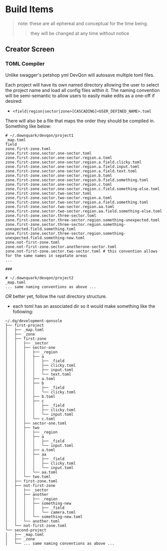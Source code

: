 # Build Items
> note: these are all ephereal and conceptual for the time being.
> > they will be changed at any time without notice

## Creator Screen

### TOML Compiler
Unlike swagger's petshop yml DevQon will autosave multiple toml files.

Each project will have its own named directory allowing the user to select the project name and load all config files within it.
The naming convention will be semi-semantic to allow users to easily make edits as a one-off if desired:
- `<field|region|sector|zone>[CASCADING]<USER_DEFINED_NAME>.toml`

There will also be a file that maps the order they should be compiled in.
Something like below:
```
# ~/.downquark/devqon/project1
_map.toml
field
zone.first-zone.toml
zone.first-zone.sector.one-sector.toml
zone.first-zone.sector.one-sector.region.a.toml
zone.first-zone.sector.one-sector.region.a.field.clicky.toml
zone.first-zone.sector.one-sector.region.a.field.input.toml
zone.first-zone.sector.one-sector.region.a.field.text.toml
zone.first-zone.sector.one-sector.region.b.toml
zone.first-zone.sector.one-sector.region.b.field.something.toml
zone.first-zone.sector.one-sector.region.c.toml
zone.first-zone.sector.one-sector.region.c.field.something-else.toml
zone.first-zone.sector.two-sector.toml
zone.first-zone.sector.two-sector.region.a.toml
zone.first-zone.sector.two-sector.region.a.field.something.toml
zone.first-zone.sector.two-sector.region.aa.toml
zone.first-zone.sector.two-sector.region.aa.field.something-else.toml
zone.first-zone.sector.three-sector.toml
zone.first-zone.sector.three-sector.region.something-unexpected.toml
zone.first-zone.sector.three-sector.region.something-unexpected.field.something.toml
zone.first-zone.sector.three-sector.region.something-unexpected.field.something-new.toml
zone.not-first-zone.toml
zone.not-first-zone.sector.anotherone-sector.toml
zone.not-first-zone.sector.two-sector.toml # this convention allows for the same names in sepatate areas
...

###

# ~/.downquark/devqon/project2
_map.toml
... same naming conventions as above ...
```

_OR_ better yet, follow the rust directory structure.
- each toml has an associated dir so it would make something like the following:
```
~/.dq/development-qonsole
├── first-project
│   ├── _map.toml
│   ├── _zone
│   ├── first-zone
│   │   ├── _sector
│   │   ├── sector-one
│   │   │   ├── _region
│   │   │   ├── a
│   │   │   │   ├── _field
│   │   │   │   ├── clicky.toml
│   │   │   │   ├── input.toml
│   │   │   │   └── text.toml
│   │   │   ├── a.toml
│   │   │   ├── b
│   │   │   │   ├── _field
│   │   │   │   └── clicky.toml
│   │   │   ├── b.toml
│   │   │   ├── c
│   │   │   │   ├── _field
│   │   │   │   ├── clicky.toml
│   │   │   │   └── input.toml
│   │   │   └── c.toml
│   │   ├── sector-one.toml
│   │   ├── two
│   │   │   ├── _region
│   │   │   ├── a
│   │   │   │   ├── _field
│   │   │   │   └── input.toml
│   │   │   ├── a.toml
│   │   │   ├── aa
│   │   │   │   ├── _field
│   │   │   │   ├── clicky.toml
│   │   │   │   └── input.toml
│   │   │   └── aa.toml
│   │   └── two.toml
│   ├── first-zone.toml
│   ├── not-first-zone
│   │   ├── _sector
│   │   ├── another
│   │   │   ├── _region
│   │   │   ├── something-new
│   │   │   │   ├── _field
│   │   │   │   └── camera.toml
│   │   │   └── something-new.toml
│   │   └── another.toml
│   └── not-first-zone.toml
└── second-project
│   ├── _map.toml
│   ├── _zone
│   └── ... same naming conventions as above ...
```
